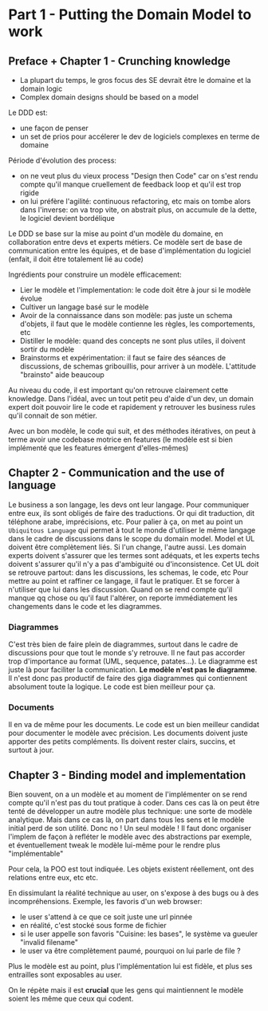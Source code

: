 # Part 1 - Putting the Domain Model to work

## Preface + Chapter 1 - Crunching knowledge

- La plupart du temps, le gros focus des SE devrait être le domaine et la domain logic
- Complex domain designs should be based on a model

Le DDD est:

- une façon de penser
- un set de prios pour accélerer le dev de logiciels complexes en terme de domaine

Période d'évolution des process:

- on ne veut plus du vieux process "Design then Code" car on s'est rendu compte qu'il manque cruellement de feedback loop et qu'il est trop rigide
- on lui préfère l'agilité: continuous refactoring, etc mais on tombe alors dans l'inverse: on va trop vite, on abstrait plus, on accumule de la dette, le logiciel devient bordélique

Le DDD se base sur la mise au point d'un modèle du domaine, en collaboration entre devs et experts métiers. Ce modèle sert de base de communication entre les équipes, et de base d'implémentation du logiciel (enfait, il doit être totalement lié au code)

Ingrédients pour construire un modèle efficacement:

- Lier le modèle et l'implementation: le code doit être à jour si le modèle évolue
- Cultiver un langage basé sur le modèle
- Avoir de la connaissance dans son modèle: pas juste un schema d'objets, il faut que le modèle contienne les règles, les comportements, etc
- Distiller le modèle: quand des concepts ne sont plus utiles, il doivent sortir du modèle
- Brainstorms et expérimentation: il faut se faire des séances de discussions, de schemas gribouillis, pour arriver à un modèle. L'attitude "brainsto" aide beaucoup

Au niveau du code, il est important qu'on retrouve clairement cette knowledge. Dans l'idéal, avec un tout petit peu d'aide d'un dev, un domain expert doit pouvoir lire le code et rapidement y retrouver les business rules qu'il connait de son métier.

Avec un bon modèle, le code qui suit, et des méthodes itératives, on peut à terme avoir une codebase motrice en features (le modèle est si bien implémenté que les features émergent d'elles-mêmes)

## Chapter 2 - Communication and the use of language

Le business a son langage, les devs ont leur langage. Pour communiquer entre eux, ils sont obligés de faire des traductions. Or qui dit traduction, dit téléphone arabe, imprécisions, etc. Pour palier à ça, on met au point un `Ubiquitous Language` qui permet à tout le monde d'utiliser le même langage dans le cadre de discussions dans le scope du domain model.
Model et UL doivent être complètement liés. Si l'un change, l'autre aussi. Les domain experts doivent s'assurer que les termes sont adéquats, et les experts techs doivent s'assurer qu'il n'y a pas d'ambiguité ou d'inconsistence.
Cet UL doit se retrouve partout: dans les discussions, les schemas, le code, etc
Pour mettre au point et raffiner ce langage, il faut le pratiquer. Et se forcer à n'utiliser que lui dans les discussion. Quand on se rend compte qu'il manque qq chose ou qu'il faut l'altérer, on reporte immédiatement les changements dans le code et les diagrammes.

### Diagrammes

C'est très bien de faire plein de diagrammes, surtout dans le cadre de discussions pour que tout le monde s'y retrouve. Il ne faut pas accorder trop d'importance au format (UML, sequence, patates...). Le diagramme est juste là pour faciliter la communication. **Le modèle n'est pas le diagramme**. Il n'est donc pas productif de faire des giga diagrammes qui contiennent absolument toute la logique. Le code est bien meilleur pour ça.

### Documents

Il en va de même pour les documents. Le code est un bien meilleur candidat pour documenter le modèle avec précision. Les documents doivent juste apporter des petits compléments. Ils doivent rester clairs, succins, et surtout à jour.

## Chapter 3 - Binding model and implementation

Bien souvent, on a un modèle et au moment de l'implémenter on se rend compte qu'il n'est pas du tout pratique à coder. Dans ces cas là on peut être tenté de développer un autre modèle plus technique: une sorte de modèle analytique. Mais dans ce cas là, on part dans tous les sens et le modèle initial perd de son utilité. Donc no ! Un seul modèle ! Il faut donc organiser l'implem de façon à refléter le modèle avec des abstractions par exemple, et éventuellement tweak le modèle lui-même pour le rendre plus "implémentable"

Pour cela, la POO est tout indiquée. Les objets existent réellement, ont des relations entre eux, etc etc.

En dissimulant la réalité technique au user, on s'expose à des bugs ou à des incompréhensions. Exemple, les favoris d'un web browser:

- le user s'attend à ce que ce soit juste une url pinnée
- en réalité, c'est stocké sous forme de fichier
- si le user appelle son favoris "Cuisine: les bases", le système va gueuler "invalid filename"
- le user va être complètement paumé, pourquoi on lui parle de file ?

Plus le modèle est au point, plus l'implémentation lui est fidèle, et plus ses entrailles sont exposables au user.

On le répète mais il est **crucial** que les gens qui maintiennent le modèle soient les même que ceux qui codent.

